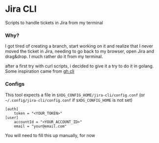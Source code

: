 # Jira CLI

Scripts to handle tickets in Jira from my terminal

### Why?

I got tired of creating a branch, start working on it and realize that I never moved the ticket in Jira, needing to go back to my browser, open Jira and drag&drop. I much rather do it from my terminal.

after a first try with curl scripts, i decided to give it a try to do it in golang.
Some inspiration came from [gh cli](https://github.com/cli/cli)



### Configs

This tool expects a file in `$XDG_CONFIG_HOME/jira-cli/config.conf` (or `~/.config/jira-cli/config.conf` if `$XDG_CONFIG_HOME` is not set)

``` launguage: conf
[auth]
    token = "<YOUR_TOKEN>"
[user]
    accountId = "<YOUR_ACCOUNT_ID>"
    email = "your@email.com"
```

You will need to fill this up manually, for now

